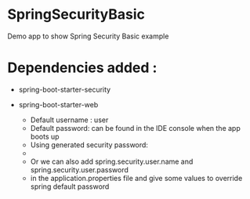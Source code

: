 # SpringSecurityBasic
Demo app to show Spring Security Basic example

# Dependencies added : 
- spring-boot-starter-security
- spring-boot-starter-web

	 * Default username :  user
	 * Default password: can be found in the IDE console when the app boots up
	 * Using generated security password: <new password will be created on every run>
	 * 
	 * Or we can also add spring.security.user.name and  spring.security.user.password 
	 * in the application.properties file and give some values to override spring default password
